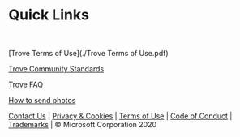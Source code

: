 # Quick Links

<br/>

[Trove Terms of Use](./Trove Terms of Use.pdf)
<br/>

[Trove Community Standards](/communitystandards/)
<br/>

[Trove FAQ](/faq/)
<br/>

[How to send photos](/sendphotos/)
<br/>

[Contact Us](https://aka.ms/trovefeedback) | [Privacy & Cookies](https://go.microsoft.com/fwlink/?LinkId=521839) | [Terms of Use](https://aka.ms/trovetermsofuse) | [Code of Conduct](https://aka.ms/trovecommunitystandards) | [Trademarks](https://go.microsoft.com/fwlink/?LinkId=506942) | © Microsoft Corporation 2020

